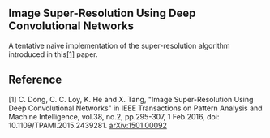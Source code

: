 ## Image Super-Resolution Using Deep Convolutional Networks
A tentative naive implementation of the super-resolution algorithm introduced in this[[1]](#reference) paper.





## Reference
[1] C. Dong, C. C. Loy, K. He and X. Tang, "Image Super-Resolution Using Deep Convolutional Networks" in IEEE Transactions on Pattern Analysis and Machine Intelligence, vol.38, no.2, pp.295-307, 1 Feb.2016, doi: 10.1109/TPAMI.2015.2439281. [arXiv:1501.00092](https://arxiv.org/abs/1501.00092)
